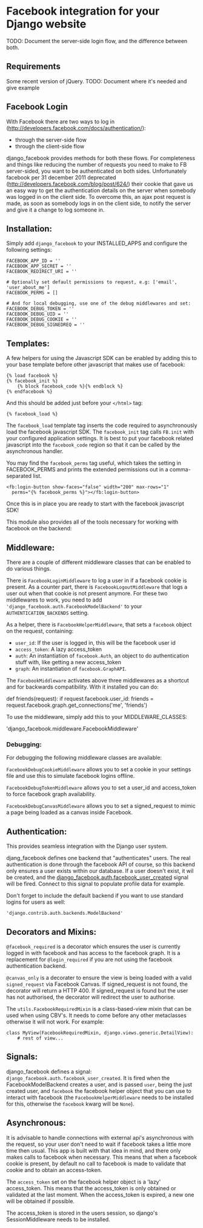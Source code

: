 Facebook integration for your Django website
=============================================

TODO: Document the server-side login flow, and the difference between both.

Requirements
------------

Some recent version of jQuery. TODO: Document where it's needed and give example

Facebook Login
---------------

With Facebook there are two ways to log in
(http://developers.facebook.com/docs/authentication/):

- through the server-side flow
- through the client-side flow

django_facebook provides methods for both these flows. For completeness and
things like reducing the number of requests you need to make to FB
server-sided, you want to be authenticated on both sides. Unfortunately
facebook per 31 december 2011 deprecated
(http://developers.facebook.com/blog/post/624/) their cookie that gave us an
easy way to get the authentication details on the server when somebody was
logged in on the client side. To overcome this, an ajax post request is made,
as soon as somebody logs in on the client side, to notify the server and give
it a change to log someone in.

Installation:
------------

Simply add ``django_facebook`` to your INSTALLED_APPS and configure
the following settings:

    FACEBOOK_APP_ID = ''
    FACEBOOK_APP_SECRET = ''
    FACEBOOK_REDIRECT_URI = ''

    # Optionally set default permissions to request, e.g: ['email', 'user_about_me']
    FACEBOOK_PERMS = []
    
    # And for local debugging, use one of the debug middlewares and set:
    FACEBOOK_DEBUG_TOKEN = ''
    FACEBOOK_DEBUG_UID = ''
    FACEBOOK_DEBUG_COOKIE = ''
    FACEBOOK_DEBUG_SIGNEDREQ = ''


Templates:
---------

A few helpers for using the Javascript SDK can be enabled by adding
this to your base template before other javascript that makes use of facebook:

    {% load facebook %}
    {% facebook_init %}
        {% block facebook_code %}{% endblock %}
    {% endfacebook %}

And this should be added just before your ``</html>`` tag:

    {% facebook_load %}
    
The ``facebook_load`` template tag inserts the code required to
asynchronously load the facebook javascript SDK. The ``facebook_init``
tag calls ``FB.init`` with your configured application settings. It is
best to put your facebook related javascript into the ``facebook_code``
region so that it can be called by the asynchronous handler.

You may find the ``facebook_perms`` tag useful, which takes the setting
in FACEBOOK_PERMS and prints the extended permissions out in a
comma-separated list.

    <fb:login-button show-faces="false" width="200" max-rows="1"
      perms="{% facebook_perms %}"></fb:login-button>


Once this is in place you are ready to start with the facebook javascript SDK!

This module also provides all of the tools necessary for working with facebook
on the backend:


Middleware:
----------

There are a couple of different middleware classes that can be enabled to do
various things.

There is ``FacebookLoginMiddleware`` to log a user in if a facebook cookie is
present. As a counter part, there is ``FacebookLogoutMiddleware`` that logs a
user out when that cookie is not present anymore. For these two middlewares to
work, you need to add ``'django_facebook.auth.FacebookModelBackend'`` to your
``AUTHENTICATION_BACKENDS`` setting.

As a helper, there is ``FacebookHelperMiddleware``, that sets a ``facebook``
object on the request, containing:

- ``user_id``: If the user is logged in, this will be the facebook user id 
- ``access_token``: A lazy access_token 
- ``auth``: An instantiation of ``facebook.Auth``, an object to do 
  authentication stuff with, like getting a new access_token
- ``graph``: An instantiation of ``facebook.GraphAPI``.

The ``FacebookMiddleware`` activates above three middlewares as a shortcut and
for backwards compatibility. With it installed you can do:

 def friends(request): if request.facebook.user_id: friends =
request.facebook.graph.get_connections('me', 'friends')

To use the middleware, simply add this to your MIDDLEWARE_CLASSES:

 'django_facebook.middleware.FacebookMiddleware'

### Debugging:

For debugging the following middleware classes are available:

``FacebookDebugCookieMiddleware`` allows you to set a cookie in your settings
file and use this to simulate facebook logins offline.

``FacebookDebugTokenMiddleware`` allows you to set a user_id and access_token to
force facebook graph availability.

``FacebookDebugCanvasMiddleware`` allows you to set a signed_request to mimic
a page being loaded as a canvas inside Facebook.


Authentication:
--------------

This provides seamless integration with the Django user system.

djang_facebook defines one backend that "authenticates" users. The real
authentication is done through the facebook API of course, so this backend
only ensures a user exists within our database. If a user doesn't exist, it
wil be created, and the [django_facebook.auth.facebook_user_created](#signals)
signal will be fired. Connect to this signal to populate profile data for
example.
  
Don't forget to include the default backend if you want to use standard
logins for users as well:

    'django.contrib.auth.backends.ModelBackend'


Decorators and Mixins:
---------------------

``@facebook_required`` is a decorator which ensures the user is currently
logged in with facebook and has access to the facebook graph. It is a replacement
for ``@login_required`` if you are not using the facebook authentication backend.

``@canvas_only`` is a decorater to ensure the view is being loaded with
a valid ``signed_request`` via Facebook Canvas. If signed_request is not found, the
decorator will return a HTTP 400. If signed_request is found but the user has not
authorised, the decorator will redirect the user to authorise.

The ``utils.FacebookRequiredMixin`` is a class-based-view mixin that can be
used when using CBV's. It needs to come before any other metaclasses otherwise
it will not work. For example:

    class MyView(FacebookRequiredMixin, django.views.generic.DetailView):
        # rest of view...


Signals:<a id="signals"/>
-------

django_facebook defines a signal:
``django_facebook.auth.facebook_user_created``. It is fired when the
FacebookModelBackend creates a user, and is passed ``user``, being the just
created user, and ``facebook`` the facebook helper object that you can use to
interact with facebook (the ``FacebookHelperMiddleware`` needs to be
installed for this, otherwise the ``facebook`` kwarg will be ``None``).

Asynchronous:
------------

It is advisable to handle connections with external api's asynchronous with
the request, so your user don't need to wait if facebook takes a little more
time then usual. This app is built with that idea in mind, and there only
makes calls to facebook when necessary. This means that when a facebook cookie
is present, by default no call to facebook is made to validate that cookie and
to obtain an access-token.

The ``access_token`` set on the facebook helper object is a 'lazy' access_token.
This means that the access_token is only obtained or validated at the last
moment. When the access_token is expired, a new one will be obtained if
possible.

The access_token is stored in the users session, so django's SessionMiddleware
needs to be installed.